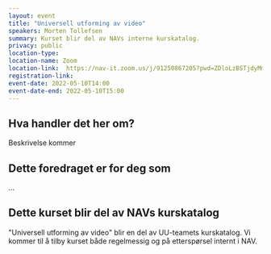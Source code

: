 ```yaml
---
layout: event
title: "Universell utforming av video"
speakers: Morten Tollefsen
summary: Kurset blir del av NAVs interne kurskatalog.
privacy: public
location-type:
location-name: Zoom
location-link:  https://nav-it.zoom.us/j/91250867205?pwd=ZDloLzBSTjdyMmU2YXZNbDE2Nm84dz09
registration-link:
event-date: 2022-05-10T14:00
event-date-end: 2022-05-10T15:00
---
```

## Hva handler det her om?
Beskrivelse kommer

## Dette foredraget er for deg som
... 
## Dette kurset blir del av NAVs kurskatalog
"Universell utforming av video" blir en del av UU-teamets kurskatalog.  Vi kommer til å tilby kurset både regelmessig og på etterspørsel internt i NAV. 
